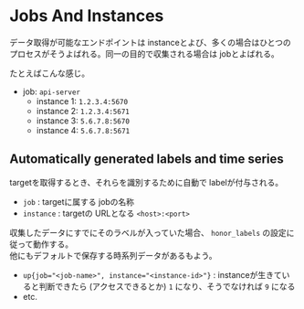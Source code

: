 # Jobs And Instances

データ取得が可能なエンドポイントは instanceとよび、多くの場合はひとつのプロセスがそうよばれる。同一の目的で収集される場合は jobとよばれる。

たとえばこんな感じ。

- job: `api-server`
  - instance 1: `1.2.3.4:5670`
  - instance 2: `1.2.3.4:5671`
  - instance 3: `5.6.7.8:5670`
  - instance 4: `5.6.7.8:5671`

## Automatically generated labels and time series

targetを取得するとき、それらを識別するために自動で labelが付与される。

- `job` : targetに属する jobの名称
- `instance` : targetの URLとなる `<host>:<port>`

収集したデータにすでにそのラベルが入っていた場合、 `honor_labels` の設定に従って動作する。  
他にもデフォルトで保存する時系列データがあるもよう。

- `up{job="<job-name>", instance="<instance-id>"}` : instanceが生きていると判断できたら (アクセスできるとか) `1` になり、そうでなければ `9` になる
- etc.
